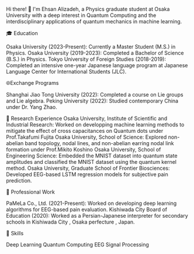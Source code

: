 Hi there! 👋
I'm Ehsan Alizadeh, a Physics graduate student at Osaka University with a deep interest in Quantum Computing and the interdisciplinary applications of quantum mechanics in machine learning.

🎓 Education

Osaka University (2023-Present): Currently a Master Student (M.S.) in Physics.
Osaka University (2019-2023): Completed a Bachelor of Science (B.S.) in Physics.
Tokyo University of Foreign Studies (2018-2019): Completed an intensive one-year Japanese language program at Japanese Language Center for International Students (JLC).

🌐Exchange Programs

Shanghai Jiao Tong University (2022): Completed a course on Lie groups and Lie algebra.
Peking University (2022): Studied contemporary China under Dr. Yang Zhao.

🔬 Research Experience
Osaka University, Institute of Scientific and Industrial Research: Worked on developping machine learning methods to mitigate the effect of cross capacitances on Quantum dots under Prof.Takafumi Fujita
Osaka University, School of Science: Explored non-abelian band topology, nodal lines, and non-abelian earring nodal link formation under Prof.Mikito Koshino
Osaka University, School of Engineering Science: Embedded the MNIST dataset into quantum state amplitudes and classified the MNIST dataset using the quantum kernel method.
Osaka University, Graduate School of Frontier Biosciences: Developed EEG-based LSTM regression models for subjective pain prediction.

🏢 Professional Work

PaMeLa Co., Ltd. (2021-Present): Worked on developing deep learning algorithms for EEG-based pain evaluation.
Kishiwada City Board of Education (2020): Worked as a Persian-Japanese interpreter for secondary schools in Kishiwada City , Osaka perfecture , Japan.

💼 Skills

Deep Learning
Quantum Computing
EEG Signal Processing
